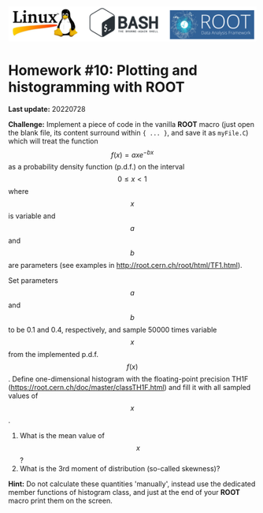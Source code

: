 ![](../Common_Figures/LinuxBashROOT_logos.png)

# Homework #10: Plotting and histogramming with ROOT

**Last update:** 20220728

**Challenge:** Implement a piece of code in the vanilla **ROOT** macro (just open the blank file, its content surround within ```{ ... }```, and save it as ```myFile.C```) which will treat the function $$f(x) = ax e^{-bx}$$ as a probability density function (p.d.f.) on the interval $$0 \leq x < 1$$ where $$x$$ is variable and $$a$$ and $$b$$ are parameters (see examples in http://root.cern.ch/root/html/TF1.html).

Set parameters $$a$$ and $$b$$ to be 0.1 and 0.4, respectively, and sample 50000 times variable $$x$$ from the implemented p.d.f. $$f(x)$$. Define one-dimensional histogram with the floating-point precision TH1F (https://root.cern.ch/doc/master/classTH1F.html) and fill it with all sampled values of $$x$$. 

1. What is the mean value of $$x$$?   
2. What is the 3rd moment of distribution (so-called skewness)?  

**Hint:** Do not calculate these quantities 'manually', instead use the dedicated member functions of histogram class, and just at the end of your **ROOT** macro print them on the screen.


